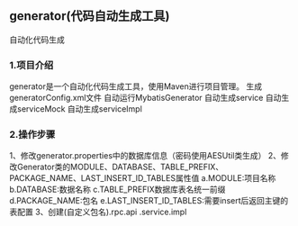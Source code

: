##	generator(代码自动生成工具)
 自动化代码生成
###	1.项目介绍
generator是一个自动化代码生成工具，使用Maven进行项目管理。
    生成generatorConfig.xml文件
    自动运行MybatisGenerator
    自动生成service
    自动生成serviceMock
    自动生成serviceImpl

### 2.操作步骤
1、修改generator.properties中的数据库信息（密码使用AESUtil类生成）
2、修改Generator类的MODULE、DATABASE、TABLE_PREFIX、PACKAGE_NAME、LAST_INSERT_ID_TABLES属性值
    a.MODULE:项目名称
    b.DATABASE:数据名称
    c.TABLE_PREFIX数据库表名统一前缀
    d.PACKAGE_NAME:包名
    e.LAST_INSERT_ID_TABLES:需要insert后返回主键的表配置
3、创建(自定义包名).rpc.api
                       .service.impl    
